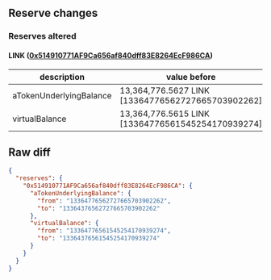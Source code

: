 ## Reserve changes

### Reserves altered

#### LINK ([0x514910771AF9Ca656af840dff83E8264EcF986CA](https://etherscan.io/address/0x514910771AF9Ca656af840dff83E8264EcF986CA))

| description | value before | value after |
| --- | --- | --- |
| aTokenUnderlyingBalance | 13,364,776.5627 LINK [13364776562727665703902262] | 13,364,376.5627 LINK [13364376562727665703902262] |
| virtualBalance | 13,364,776.5615 LINK [13364776561545254170939274] | 13,364,376.5615 LINK [13364376561545254170939274] |


## Raw diff

```json
{
  "reserves": {
    "0x514910771AF9Ca656af840dff83E8264EcF986CA": {
      "aTokenUnderlyingBalance": {
        "from": "13364776562727665703902262",
        "to": "13364376562727665703902262"
      },
      "virtualBalance": {
        "from": "13364776561545254170939274",
        "to": "13364376561545254170939274"
      }
    }
  }
}
```